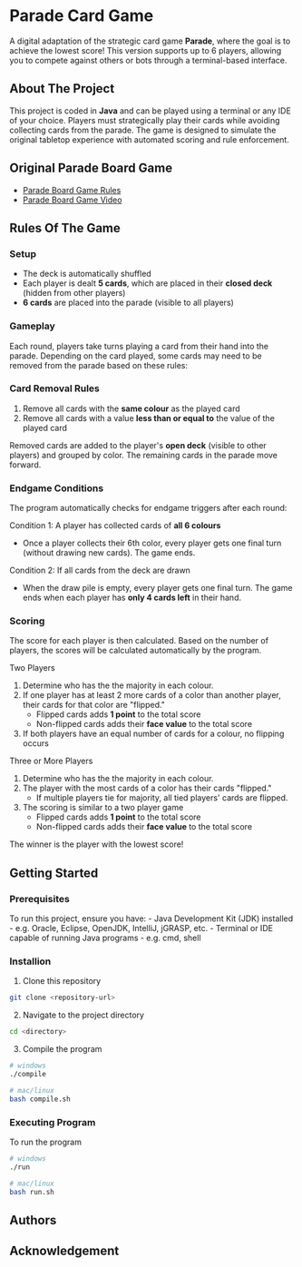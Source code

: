 # Parade Card Game
A digital adaptation of the strategic card game **Parade**, where the goal is to achieve the lowest score! This version supports up to 6 players, allowing you to compete against others or bots through a terminal-based interface.

## About The Project
This project is coded in **Java** and can be played using a terminal or any IDE of your choice. Players must strategically play their cards while avoiding collecting cards from the parade. The game is designed to simulate the original tabletop experience with automated scoring and rule enforcement. 

## Original Parade Board Game
- [Parade Board Game Rules](https://cdn.1j1ju.com/medias/8f/7e/8f-parade-rulebook.pdf)
- [Parade Board Game Video](https://www.youtube.com/watch?v=ETdenvOhrBk)

## Rules Of The Game
### Setup
- The deck is automatically shuffled
- Each player is dealt **5 cards**, which are placed in their **closed deck** (hidden from other players)
- **6 cards** are placed into the parade (visible to all players)

### Gameplay
Each round, players take turns playing a card from their hand into the parade. Depending on the card played, some cards may need to be removed from the parade based on these rules:

### Card Removal Rules
1. Remove all cards with the **same colour** as the played card
2. Remove all cards with a value **less than or equal to** the value of the played card 

Removed cards are added to the player's **open deck** (visible to other players) and grouped by color. The remaining cards in the parade move forward.

### Endgame Conditions
The program automatically checks for endgame triggers after each round: 

Condition 1: A player has collected cards of **all 6 colours**
- Once a player collects their 6th color, every player gets one final turn (without drawing new cards). The game ends.

Condition 2: If all cards from the deck are drawn
- When the draw pile is empty, every player gets one final turn. The game ends when each player has **only 4 cards left** in their hand.

### Scoring
The score for each player is then calculated. Based on the number of players, the scores will be calculated automatically by the program.

Two Players
1. Determine who has the the majority in each colour.
2. If one player has at least 2 more cards of a color than another player, their cards for that color are "flipped."
    - Flipped cards adds **1 point** to the total score
    - Non-flipped cards adds their **face value** to the total score
3. If both players have an equal number of cards for a colour, no flipping occurs 

Three or More Players
1. Determine who has the the majority in each colour.
2. The player with the most cards of a color has their cards "flipped."
    - If multiple players tie for majority, all tied players' cards are flipped.
3. The scoring is similar to a two player game
    - Flipped cards adds **1 point** to the total score
    - Non-flipped cards adds their **face value** to the total score

The winner is the player with the lowest score!

## Getting Started
### Prerequisites
<!-- Software required for the program to run -->
To run this project, ensure you have:
    - Java Development Kit (JDK) installed
        - e.g. Oracle, Eclipse, OpenJDK, IntelliJ, jGRASP, etc.
    - Terminal or IDE capable of running Java programs
        - e.g. cmd, shell

### Installion
<!-- Instructions on setting up the project locally -->
1. Clone this repository
```bash
git clone <repository-url>
```

2. Navigate to the project directory
```bash
cd <directory>
```

3. Compile the program
```bash
# windows 
./compile

# mac/linux
bash compile.sh
```

### Executing Program
<!-- How to run the program -->
To run the program
```bash
# windows 
./run

# mac/linux
bash run.sh
```

## Authors 
<!-- Contributors name and info-->

## Acknowledgement
<!-- 
*** Any code snippets or examples
*** format: [text](link)
-->